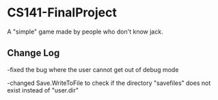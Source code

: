 # CS141-FinalProject
A "simple" game made by people who don't know jack.

Change Log
----------

-fixed the bug where the user cannot get out of debug mode

-changed Save.WriteToFile to check if the directory "savefiles" does not exist instead of "user.dir"
